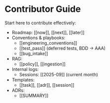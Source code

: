 # Contributor Guide

Start here to contribute effectively:

- Roadmap: [[now]], [[next]], [[later]]
- Conventions & playbooks:
  - [[engineering_conventions]]
  - [[test_pass]] (deferred tests, BDD → AAA)
  - [[bug_intake]]
- RAG:
  - [[policy]], [[ingestion]]
- Internal logs:
  - Sessions: [[2025-09]] (current month)
- Templates:
  - [[task]], [[adr]], [[session]]
- ADRs:
  - [[SUMMARY]]
